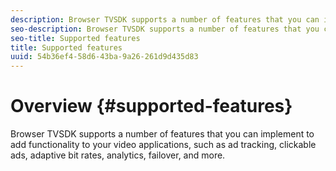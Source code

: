 ```yaml
---
description: Browser TVSDK supports a number of features that you can implement to add functionality to your video applications, such as ad tracking, clickable ads, adaptive bit rates, analytics, failover, and more.
seo-description: Browser TVSDK supports a number of features that you can implement to add functionality to your video applications, such as ad tracking, clickable ads, adaptive bit rates, analytics, failover, and more.
seo-title: Supported features
title: Supported features
uuid: 54b36ef4-58d6-43ba-9a26-261d9d435d83
---
```


# Overview {#supported-features}

Browser TVSDK supports a number of features that you can implement to add functionality to your video applications, such as ad tracking, clickable ads, adaptive bit rates, analytics, failover, and more.